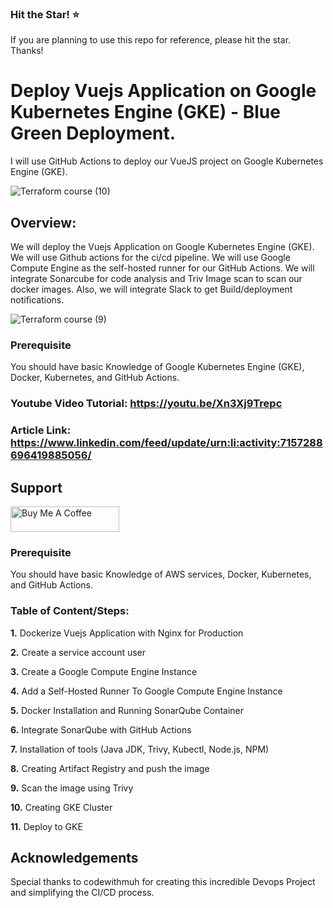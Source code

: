 ### Hit the Star! ⭐
If you are planning to use this repo for reference, please hit the star. Thanks!

# Deploy Vuejs Application on Google Kubernetes Engine (GKE) - Blue Green Deployment.
I will use GitHub Actions to deploy our VueJS project on Google Kubernetes Engine (GKE).

![Terraform course (10)](https://github.com/codewithmuh/crbn_frontend/assets/51082957/2cd7c40e-2c19-485b-b7eb-3ade6f211cc6)


## Overview:

We will deploy the Vuejs Application on Google Kubernetes Engine (GKE). We will use Github actions for the ci/cd pipeline. We will use Google Compute Engine as the self-hosted runner for our GitHub Actions. We will integrate Sonarcube for code analysis and Triv Image scan to scan our docker images. Also, we will integrate Slack to get Build/deployment notifications.

![Terraform course (9)](https://github.com/codewithmuh/crbn_frontend/assets/51082957/73f3decc-7547-400e-97a6-1ac8c9f42a18)
### Prerequisite
You should have basic Knowledge of Google Kubernetes Engine (GKE), Docker, Kubernetes, and GitHub Actions.

### Youtube Video Tutorial: https://youtu.be/Xn3Xj9Trepc

### Article Link: https://www.linkedin.com/feed/update/urn:li:activity:7157288696419885056/
## Support
<a href="https://www.buymeacoffee.com/codewithmuh" target="_blank"><img src="https://cdn.buymeacoffee.com/buttons/default-yellow.png" alt="Buy Me A Coffee" height="41" width="174"></a>

### Prerequisite
You should have basic Knowledge of AWS services, Docker, Kubernetes, and GitHub Actions.

### Table of Content/Steps:

**1.** Dockerize Vuejs Application with Nginx for Production

**2.** Create a service account user 

**3.** Create a Google Compute Engine Instance

**4.** Add a Self-Hosted Runner To Google Compute Engine Instance
   
**5.** Docker Installation and Running SonarQube Container

**6.** Integrate SonarQube with GitHub Actions

**7.** Installation of tools (Java JDK, Trivy, Kubectl, Node.js, NPM)

**8.** Creating Artifact Registry and push the image

**9.** Scan the image using Trivy

**10.** Creating GKE Cluster

**11.** Deploy to GKE 




## Acknowledgements
Special thanks to codewithmuh for creating this incredible Devops Project and simplifying the CI/CD process.












